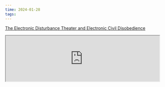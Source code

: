 ```yaml
---
time: 2024-01-28
tags:
---
```

 [The Electronic Disturbance Theater and Electronic Civil Disobedience](https://www.thing.net/~rdom/ecd/EDTECD.html)

<iframe src="https://www.thing.net/~rdom/ecd/EDTECD.html" width="100%"></iframe>

